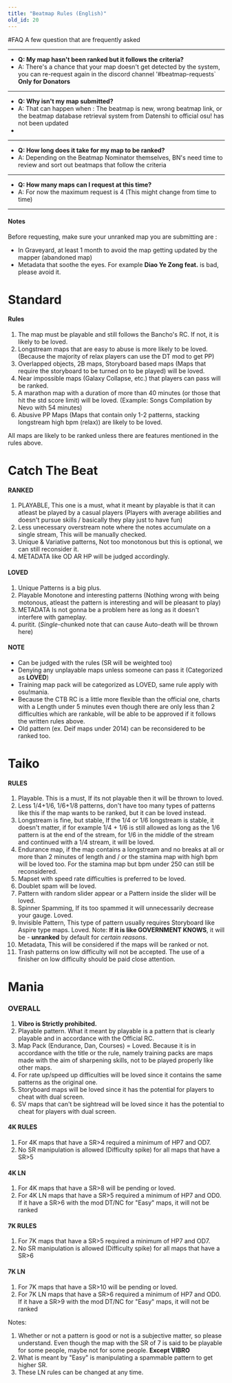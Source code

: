 ```yaml
---
title: "Beatmap Rules (English)"
old_id: 20
---
```

#FAQ
A few question that are frequently asked

-----------------------

- **Q: My map hasn't been ranked but it follows the criteria?**
- A: There's a chance that your map doesn't get detected by the system, you can re-request again in the discord channel '#beatmap-requests` **Only for Donators**

-----------------------

- **Q: Why isn't my map submitted?**
- A: That can happen when : The beatmap is new, wrong beatmap link, or the beatmap database retrieval system from Datenshi to official osu! has not been updated 
- 
-----------------------

- **Q: How long does it take for my map to be ranked?**
- A: Depending on the Beatmap Nominator themselves, BN's need time to review and sort out beatmaps that follow the criteria 

-----------------------

- **Q: How many maps can I request at this time?**
- A: For now the maximum request is 4 (This might change from time to time) 

-----------------------


#### Notes
Before requesting, make sure your unranked map you are submitting are :

- In Graveyard, at least 1 month to avoid the map getting updated by the mapper (abandoned map) 
- Metadata that soothe the eyes. For example **Diao Ye Zong feat.** is bad, please avoid it. 

<h1><i class="comment icon"></i> Standard</h1>

#### Rules

1. The map must be playable and still follows the Bancho's RC. If not, it is likely to be loved. 
2. Longstream maps that are easy to abuse is more likely to be loved. (Because the majority of relax players can use the DT mod to get PP)
3. Overlapped objects, 2B maps, Storyboard based maps (Maps that require the storyboard to be turned on to be played) will be loved. 
4. Near impossible maps (Galaxy Collapse, etc.) that players can pass will be ranked.
5. A marathon map with a duration of more than 40 minutes (or those that hit the std score limit) will be loved. (Example: Songs Compilation by Nevo with 54 minutes)
6. Abusive PP Maps (Maps that contain only 1-2 patterns, stacking longstream high bpm (relax)) are likely to be loved.

All maps are likely to be ranked unless there are features mentioned in the rules above.

<h1><i class="comment icon"></i> Catch The Beat</h1>

#### RANKED

1. PLAYABLE, This one is a must, what it meant by playable is that it can atleast be played by a casual players (Players with average abilities and doesn't pursue skills / basically they play just to have fun) 
2. Less unecessary overstream note where the notes accumulate on a single stream, This will be manually checked.
3. Unique & Variative patterns, Not too monotonous but this is optional, we can still reconsider it.
4. METADATA like OD AR HP will be judged accordingly.

#### LOVED

1. Unique Patterns is a big plus.
2. Playable Monotone and interesting patterns (Nothing wrong with being motonous, atleast the pattern is interesting and will be pleasant to play)
3. METADATA Is not gonna be a problem here as long as it doesn't interfere with gameplay.
4. puritit. (*Single*-chunked note that can cause Auto-death will be thrown here)

#### NOTE

- Can be judged with the rules (SR will be weighted too)
- Denying any unplayable maps unless someone can pass it (Categorized as **LOVED**)
- Training map pack will be categorized as LOVED, same rule apply with osu!mania.
- Because the CTB RC is a little more flexible than the official one, charts with a Length under 5 minutes even though there are only less than 2 difficulties which are rankable, will be able to be approved if it follows the written rules above.
- Old pattern (ex. Deif maps under 2014) can be reconsidered to be ranked too.

<h1><i class="comment icon"></i> Taiko</h1>

#### RULES

1. Playable. This is a must, If its not playable then it will be thrown to loved.
2. Less 1/4+1/6, 1/6+1/8 patterns, don't have too many types of patterns like this if the map wants to be ranked, but it can be loved instead.
3. Longstream is fine, but stable, If the 1/4 or 1/6 longstream is stable, it doesn't matter, if for example 1/4 + 1/6 is still allowed as long as the 1/6 pattern is at the end of the stream, for 1/6 in the middle of the stream and continued with a 1/4 stream, it will be loved.
4. Endurance map, if the map contains a longstream and no breaks at all or more than 2 minutes of length and / or the stamina map with high bpm will be loved too. For the stamina map but bpm under 250 can still be reconsidered.
5. Mapset with speed rate difficulties is preferred to be loved.
6. Doublet spam will be loved.
7. Pattern with random slider appear or a Pattern inside the slider will be loved.
8. Spinner Spamming, If its too spammed it will unnecessarily decrease your gauge. Loved.
9. Invisible Pattern, This type of pattern usually requires Storyboard like Aspire type maps. Loved.
Note: **If it is like GOVERNMENT KNOWS**, it will be - **unranked** by default for *certain reasons*. 
10. Metadata, This will be considered if the maps will be ranked or not.
11. Trash patterns on low difficulty will not be accepted. The use of a finisher on low difficulty should be paid close attention. 

<h1><i class="comment icon"></i> Mania</h1>

### OVERALL
1. **Vibro is Strictly prohibited.**
2. Playable pattern. What it meant by playable is a pattern that is clearly playable and in accordance with the Official RC. 
3. Map Pack (Endurance, Dan, Courses) = Loved. Because it is in accordance with the title or the rule, namely training packs are maps made with the aim of sharpening skills, not to be played properly like other maps. 
4. For rate up/speed up difficulties will be loved since it contains the same patterns as the original one.
5. Storyboard maps will be loved since it has the potential for players to cheat with dual screen.
6. SV maps that can't be sightread will be loved since it has the potential to cheat for players with dual screen.

#### 4K RULES
1. For 4K maps that have a SR>4 required a minimum of HP7 and OD7.
2. No SR manipulation is allowed (Difficulty spike) for all maps that have a SR>5

#### 4K LN 
1. For 4K maps that have a SR>8 will be pending or loved. 
2. For 4K LN maps that have a SR>5 required a minimum of HP7 and OD0.
  If it have a SR>6 with the mod DT/NC for "Easy" maps, it will not be ranked

#### 7K RULES
1. For 7K maps that have a SR>5 required a minimum of HP7 and OD7.
2. No SR manipulation is allowed (Difficulty spike) for all maps that have a SR>6

#### 7K LN 
1. For 7K maps that have a SR>10 will be pending or loved.
2. For 7K LN maps that have a SR>6 required a minimum of HP7 and OD0.
   If it have a SR>9 with the mod DT/NC for "Easy" maps, it will not be ranked

Notes:

1. Whether or not a pattern is good or not is a subjective matter, so please understand. Even though the map with the SR of 7 is said to be playable for some people, maybe not for some people. **Except VIBRO** 
2. What is meant by "Easy" is manipulating a spammable pattern to get higher SR.
3. These LN rules can be changed at any time.
